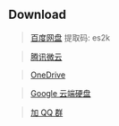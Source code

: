 ## Download
> [百度网盘](https://pan.baidu.com/s/1Hnfyn11qjBAAwbBCadmgUQ)  提取码: es2k

> [腾讯微云](https://share.weiyun.com/5mfhGLE)

> [OneDrive](https://1drv.ms/u/s!AttyTNCOWrtlm1cXgMt0sC6Nrxvz?e=T78iH4)

> [Google 云端硬盘](https://drive.google.com/open?id=1ZuamSaU6d1I1LWGoTToVF1wrRo_RSk9s)

> [加 QQ 群](https://jq.qq.com/?_wv=1027&k=5mU2PnP)
